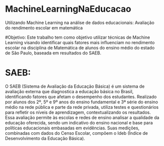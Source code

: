 # MachineLearningNaEducacao
Utilizando Machine Learning na análise de dados educacionais: Avaliação do rendimento escolar em matemática

#Objetivo:
Este trabalho tem como objetivo utilizar técnicas de Machine Learning visando identificar quais fatores mais influenciam no rendimento escolar na disciplina de Matemática de alunos do ensino médio do estado de São Paulo, baseada em resultados do SAEB.

# SAEB:
O SAEB (Sistema de Avaliação da Educação Básica) é um sistema de avaliação externa que diagnostica a educação básica no Brasil, identificando fatores que afetam o desempenho dos estudantes. Realizado por alunos dos 2º, 5º e 9º anos do ensino fundamental e 3ª série do ensino médio na rede pública e parte da rede privada, utiliza testes e questionários para refletir os níveis de aprendizagem, contextualizando os resultados. Essa avaliação permite às escolas e redes de ensino analisar a qualidade da educação oferecida, sendo um indicativo do ensino nacional e base para políticas educacionais embasadas em evidências. Suas medições, combinadas com dados do Censo Escolar, compõem o Ideb (Índice de Desenvolvimento da Educação Básica).

